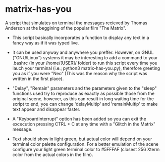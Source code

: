 # matrix-has-you
A script that simulates on terminal the messages recieved by Thomas Anderson at the beggining of the popular film "The Matrix".

- This script basically incorporates a function to display any text in a fancy way as if it was typed live.

- It can be used anyway and anywhere you preffer. However, on GNUL ("GNU/Linux") systems it may be interesting to add a command to your .bashrc (in your /home/[USER]/ folder) to run this script every time you lauch your terminal (i.e.; python3 matrix-has-you.py), therefore greeting you as if you were "Neo" (This was the reason why the script was written in the first place).

- "Delay", "Remain" parameters and the parameters given to the "sleep" functions used try to reproduce as exactly as possible those from the original scene, however, as this can result in long waiting time for the script to end, you can change 'delayMultip' and 'remainMultip' to make text appear and disappear faster.

- A "KeyboardInterrupt" option has been added so you can exit the excecution pressing CTRL + C at any time with a "Glitch in the Matrix" message.

- Text should show in light green, but actual color will depend on your terminal color palette configuration. For a better emulation of the scene configure your light green terminal color to #5FFFAF (closest 256 Xterm color from the actual colors in the film).
